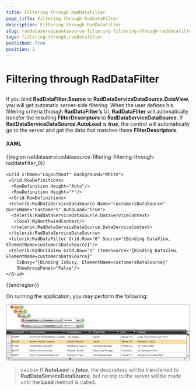```yaml
---
title: Filtering through RadDataFilter
page_title: Filtering through RadDataFilter
description: Filtering through RadDataFilter
slug: raddataservicedatasource-filtering-filtering-through-raddatafilter
tags: filtering,through,raddatafilter
published: True
position: 2
---
```


# Filtering through RadDataFilter



## 

If you bind __RadDataFilter.Source__ to __RadDataServiceDataSource.DataView__, you will get automatic server-side filtering. When the user defines his filtering criteria through __RadDataFilter’s__ UI, __RadDataFilter__ will automatically transfer the resulting __FilterDescriptors__ to __RadDataServiceDataSource__. If __RadDataServiceDataSource.AutoLoad__ is ___true___, the control will automatically go to the server and get the data that matches these __FilterDescriptors__. 

#### __XAML__

{{region raddataservicedatasource-filtering-filtering-through-raddatafilter_0}}

	<Grid x:Name="LayoutRoot" Background="White">
	 <Grid.RowDefinitions>
	  <RowDefinition Height="Auto"/>
	  <RowDefinition Height="*"/>
	 </Grid.RowDefinitions>
	 <telerik:RadDataServiceDataSource Name="customersDataSource" QueryName="Customers" AutoLoad="True">
	  <telerik:RadDataServiceDataSource.DataServiceContext>
	   <local:MyNorthwindContext/>
	  </telerik:RadDataServiceDataSource.DataServiceContext>
	 </telerik:RadDataServiceDataSource>
	 <telerik:RadDataFilter Grid.Row="0" Source="{Binding DataView, ElementName=customersDataSource}"/>
	 <telerik:RadGridView Grid.Row="1" ItemsSource="{Binding DataView, ElementName=customersDataSource}" 
	    IsBusy="{Binding IsBusy, ElementName=customersDataSource}" 
	    ShowGroupPanel="False"/> 
	</Grid>
{{endregion}}





On running the application, you may perform the following:

![](images/RadDataServiceDataSource_FiteringThroughRadDataFilter.png)

>caution If __AutoLoad__ is ___false___, the descriptors will be transferred to __RadDataServiceDataSource__, but no trip to the server will be made until the __Load__ method is called.


